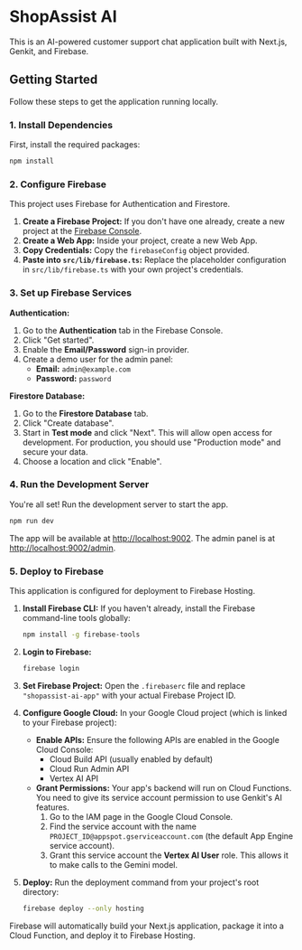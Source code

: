 
# ShopAssist AI

This is an AI-powered customer support chat application built with Next.js, Genkit, and Firebase.

## Getting Started

Follow these steps to get the application running locally.

### 1. Install Dependencies

First, install the required packages:

```bash
npm install
```

### 2. Configure Firebase

This project uses Firebase for Authentication and Firestore.

1.  **Create a Firebase Project:** If you don't have one already, create a new project at the [Firebase Console](https://console.firebase.google.com/).
2.  **Create a Web App:** Inside your project, create a new Web App.
3.  **Copy Credentials:** Copy the `firebaseConfig` object provided.
4.  **Paste into `src/lib/firebase.ts`:** Replace the placeholder configuration in `src/lib/firebase.ts` with your own project's credentials.

### 3. Set up Firebase Services

**Authentication:**

1.  Go to the **Authentication** tab in the Firebase Console.
2.  Click "Get started".
3.  Enable the **Email/Password** sign-in provider.
4.  Create a demo user for the admin panel:
    *   **Email:** `admin@example.com`
    *   **Password:** `password`

**Firestore Database:**

1.  Go to the **Firestore Database** tab.
2.  Click "Create database".
3.  Start in **Test mode** and click "Next". This will allow open access for development. For production, you should use "Production mode" and secure your data.
4.  Choose a location and click "Enable".

### 4. Run the Development Server

You're all set! Run the development server to start the app.

```bash
npm run dev
```

The app will be available at [http://localhost:9002](http://localhost:9002).
The admin panel is at [http://localhost:9002/admin](http://localhost:9002/admin).

### 5. Deploy to Firebase

This application is configured for deployment to Firebase Hosting.

1.  **Install Firebase CLI:** If you haven't already, install the Firebase command-line tools globally:
    ```bash
    npm install -g firebase-tools
    ```

2.  **Login to Firebase:**
    ```bash
    firebase login
    ```

3.  **Set Firebase Project:** Open the `.firebaserc` file and replace `"shopassist-ai-app"` with your actual Firebase Project ID.

4.  **Configure Google Cloud:** In your Google Cloud project (which is linked to your Firebase project):
    *   **Enable APIs:** Ensure the following APIs are enabled in the Google Cloud Console:
        *   Cloud Build API (usually enabled by default)
        *   Cloud Run Admin API
        *   Vertex AI API
    *   **Grant Permissions:** Your app's backend will run on Cloud Functions. You need to give its service account permission to use Genkit's AI features.
        1.  Go to the IAM page in the Google Cloud Console.
        2.  Find the service account with the name `PROJECT_ID@appspot.gserviceaccount.com` (the default App Engine service account).
        3.  Grant this service account the **Vertex AI User** role. This allows it to make calls to the Gemini model.

5.  **Deploy:** Run the deployment command from your project's root directory:
    ```bash
    firebase deploy --only hosting
    ```

Firebase will automatically build your Next.js application, package it into a Cloud Function, and deploy it to Firebase Hosting.
